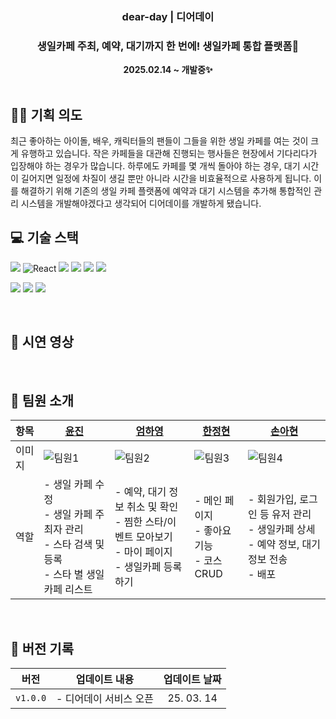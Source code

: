 <div align="center">

  <h3>dear-day |  디어데이</h3>
  
  <h3>생일카페 주최, 예약, 대기까지 한 번에! 생일카페 통합 플랫폼🎂 </h3>
  <b>2025.02.14 ~ 개발중✨</b>

</div>

<br />

## 💁🏻 기획 의도

최근 좋아하는 아이돌, 배우, 캐릭터들의 팬들이 그들을 위한 생일 카페를 여는 것이 크게 유행하고 있습니다.
작은 카페들을 대관해 진행되는 행사들은 현장에서 기다리다가 입장해야 하는 경우가 많습니다.
하루에도 카페를 몇 개씩 돌아야 하는 경우, 대기 시간이 길어지면 일정에 차질이 생길 뿐만 아니라 시간을 비효율적으로 사용하게 됩니다.
이를 해결하기 위해 기존의 생일 카페 플랫폼에 예약과 대기 시스템을 추가해 통합적인 관리 시스템을 개발해야겠다고 생각되어 디어데이를 개발하게 됐습니다.
<br />


## 💻 기술 스택

<img src="https://img.shields.io/badge/TypeScript-3178C6?style=for-the-badge&logo=typescript&logoColor=white"> <img src="https://img.shields.io/badge/React-61DAFB?style=for-the-badge&logo=react&logoColor=black" alt="React">
<img src="https://img.shields.io/badge/Next.js-000000?style=for-the-badge&logo=next.js&logoColor=white"> <img src="https://img.shields.io/badge/Zustand-5A31F4?style=for-the-badge&logo=zustand&logoColor=white"> <img src="https://img.shields.io/badge/SCSS-CC6699?style=for-the-badge&logo=sass&logoColor=white"> <img src="https://img.shields.io/badge/Prisma-2D3748?style=for-the-badge&logo=prisma&logoColor=white">

<img src="https://img.shields.io/badge/git-F05032?style=for-the-badge&logo=git&logoColor=white"> <img src="https://img.shields.io/badge/github-181717?style=for-the-badge&logo=github&logoColor=white"> <img src="https://img.shields.io/badge/PWA-4285F4?style=for-the-badge&logo=google-chrome&logoColor=white">



<br>

## 🎥 시연 영상


<br />

##  💝 팀원 소개

| 항목   | [윤진](https://github.com/jin62413) | [엄하영](https://github.com/gkdud7351) | [한정현](https://github.com/hanjeonghyun) | [손아현](https://github.com/iinuyha) |
| ------ | -------------------------------------- | -------------------------------------- | -------------------------------------- | -------------------------------------- |
| 이미지 | ![팀원1](https://github.com/jin62413.png) | ![팀원2](https://github.com/gkdud7351.png) | ![팀원3](https://github.com/hanjeonghyun.png) | ![팀원4](https://github.com/iinuyha.png) |
| 역할   | - 생일 카페 수정 <br /> - 생일 카페 주최자 관리 <br /> - 스타 검색 및 등록 <br /> - 스타 별 생일 카페 리스트  | - 예약, 대기 정보 취소 및 확인 <br /> - 찜한 스타/이벤트 모아보기 <br /> - 마이 페이지 <br /> - 생일카페 등록하기 | - 메인 페이지 <br /> - 좋아요 기능 <br /> - 코스 CRUD | - 회원가입, 로그인 등 유저 관리 <br /> - 생일카페 상세 <br /> - 예약 정보, 대기 정보 전송 <br /> - 배포 |



<br>

## 👷 버전 기록

|   버전   | <div align="center">업데이트 내용</div>                                                                                                                      | 업데이트 날짜 |
| :------: | :----------------------------------------------------------------------------------------------------------------------------------------------------------- | :-----------: |
| `v1.0.0` | - 디어데이 서비스 오픈                                                                                                                                       |  25. 03. 14   |



